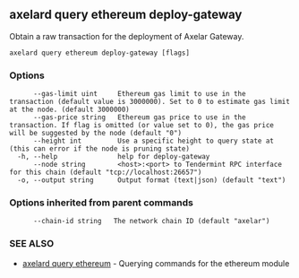 ## axelard query ethereum deploy-gateway

Obtain a raw transaction for the deployment of Axelar Gateway.

```
axelard query ethereum deploy-gateway [flags]
```

### Options

```
      --gas-limit uint     Ethereum gas limit to use in the transaction (default value is 3000000). Set to 0 to estimate gas limit at the node. (default 3000000)
      --gas-price string   Ethereum gas price to use in the transaction. If flag is omitted (or value set to 0), the gas price will be suggested by the node (default "0")
      --height int         Use a specific height to query state at (this can error if the node is pruning state)
  -h, --help               help for deploy-gateway
      --node string        <host>:<port> to Tendermint RPC interface for this chain (default "tcp://localhost:26657")
  -o, --output string      Output format (text|json) (default "text")
```

### Options inherited from parent commands

```
      --chain-id string   The network chain ID (default "axelar")
```

### SEE ALSO

- [axelard query ethereum](axelard_query_ethereum.md)	 - Querying commands for the ethereum module
